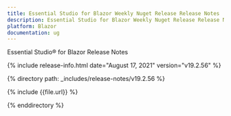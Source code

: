 ```yaml
---
title: Essential Studio for Blazor Weekly Nuget Release Release Notes  
description: Essential Studio for Blazor Weekly Nuget Release Release Notes  
platform: Blazor
documentation: ug
---
```


Essential Studio&reg; for Blazor  Release Notes  

{% include release-info.html date="August 17, 2021"  version="v19.2.56" %} 


{% directory path: _includes/release-notes/v19.2.56 %}

{% include {{file.url}} %}

{% enddirectory %}



